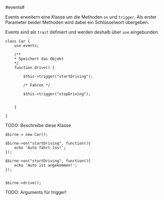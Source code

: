 #events#


Events erweitern eine Klasse um die Methoden `on` und `trigger`. Als erster Parameter beider Methoden wird dabei ein Schlüsselwort übergeben.

Events sind als `trait` definiert und werden deshalb über `use` eingebunden.

	class Car {
		use events;
		
		/**
		* Speichert das Objekt
		*/
		function drive() {
			
			$this->trigger("startDriving");
			
			/* Fahren */
			
			$this->trigger("stopDriving");
			
			
		}
		
	}

TODO: Beschreibe diese Klasse


	$birne = new Car();
	
	$birne->on("startDriving", function(){
		echo 'Auto fährt los!';
	});
	
	$birne->on("startDriving", function(){
		echo 'Auto ist angekommen!';
	});


	$birne->drive();




TODO: Arguments für trigger!